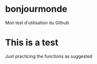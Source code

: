 # bonjourmonde
Mon test d'utilisation du Github

# This is a test

Just practicing the functions as suggested

